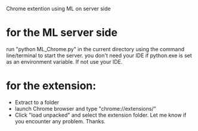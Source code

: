 Chrome extention using ML on server side

# for the ML server side
run "python ML_Chrome.py" in the current directory using the command line/terminal
to start the server. you don't need your IDE if python.exe is set as an environment 
variable. If not use your IDE.


# for the extension: 
- Extract to a folder
- launch Chrome browser and type "chrome://extensions/"
- Click "load unpacked" and select the extension folder.
Let me know if you encounter any problem.
Thanks. 


